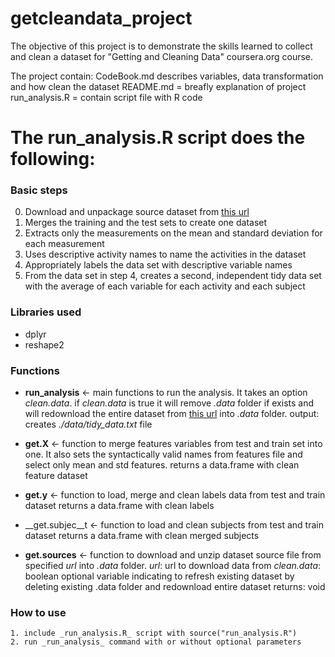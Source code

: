 getcleandata_project
==============
The objective of this project is to demonstrate the skills learned to collect and clean a dataset for "Getting and Cleaning Data" coursera.org course.

The project contain: 
	CodeBook.md describes variables, data transformation and how clean the dataset 
	README.md = breafly explanation of project 
	run_analysis.R = contain script file with R code


The run_analysis.R script does the following:
==============
### Basic steps
  0. Download and unpackage source dataset from [this url](https://d396qusza40orc.cloudfront.net/getdata%2Fprojectfiles%2FUCI%20HAR%20Dataset.zip)
  1. Merges the training and the test sets to create one dataset 
  2. Extracts only the measurements on the mean and standard deviation for each measurement
  3. Uses descriptive activity names to name the activities in the dataset  
  4. Appropriately labels the data set with descriptive variable names
  5. From the data set in step 4, creates a second, independent tidy data set with the average of each variable for each activity and each subject

 ### Libraries used
  + dplyr
  + reshape2
  
 ### Functions
  * __run_analysis__ <- main functions to run the analysis. 
		It takes an option _clean.data_.
		if _clean.data_ is true it will remove _.data_ folder if exists and will redownload the entire dataset from [this url](https://d396qusza40orc.cloudfront.net/getdata%2Fprojectfiles%2FUCI%20HAR%20Dataset.zip) into _.data_ folder.
		output: creates _./data/tidy_data.txt_ file
		
  * __get.X__ <- function to merge features variables from test and train set into one. It also sets the syntactically valid names from features file and select only mean and std features.
		returns a data.frame with clean feature dataset
		
  * __get.y__ <- function to load, merge and clean labels data from test and train dataset
		returns a data.frame with clean labels
		
  * __get.subjec__t <- function to load and clean subjects from test and train dataset
		returns a data.frame with clean merged subjects
		
  * __get.sources__ <- function to download and unzip dataset source file from specified _url_ into _.data_ folder.
		_url_: url to download data from
		_clean.data_: boolean optional variable indicating to refresh existing dataset by deleting existing .data folder and redownload entire dataset
		returns: void
		
### How to use
	1. include _run_analysis.R_ script with source("run_analysis.R")
	2. run _run_analysis_ command with or without optional parameters
